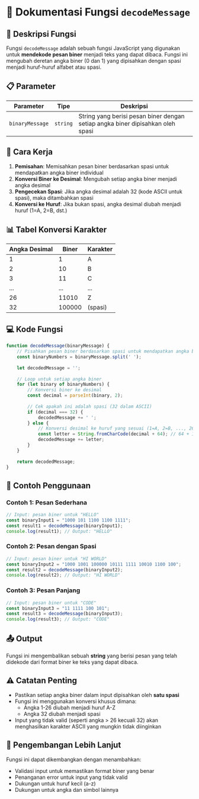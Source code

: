 # 📝 Dokumentasi Fungsi `decodeMessage`

## 🎯 Deskripsi Fungsi

Fungsi `decodeMessage` adalah sebuah fungsi JavaScript yang digunakan untuk **mendekode pesan biner** menjadi teks yang dapat dibaca. Fungsi ini mengubah deretan angka biner (0 dan 1) yang dipisahkan dengan spasi menjadi huruf-huruf alfabet atau spasi.

## 📋 Parameter

| Parameter | Tipe | Deskripsi |
|-----------|------|-----------|
| `binaryMessage` | `string` | String yang berisi pesan biner dengan setiap angka biner dipisahkan oleh spasi |

## 🔄 Cara Kerja

1. **Pemisahan**: Memisahkan pesan biner berdasarkan spasi untuk mendapatkan angka biner individual
2. **Konversi Biner ke Desimal**: Mengubah setiap angka biner menjadi angka desimal
3. **Pengecekan Spasi**: Jika angka desimal adalah 32 (kode ASCII untuk spasi), maka ditambahkan spasi
4. **Konversi ke Huruf**: Jika bukan spasi, angka desimal diubah menjadi huruf (1=A, 2=B, dst.)

## 📊 Tabel Konversi Karakter

| Angka Desimal | Biner | Karakter |
|---------------|-------|----------|
| 1 | 1 | A |
| 2 | 10 | B |
| 3 | 11 | C |
| ... | ... | ... |
| 26 | 11010 | Z |
| 32 | 100000 | (spasi) |

## 💻 Kode Fungsi

```javascript
function decodeMessage(binaryMessage) {
    // Pisahkan pesan biner berdasarkan spasi untuk mendapatkan angka biner individual
    const binaryNumbers = binaryMessage.split(' ');
    
    let decodedMessage = '';
    
    // Loop untuk setiap angka biner
    for (let binary of binaryNumbers) {
        // Konversi biner ke desimal
        const decimal = parseInt(binary, 2);
        
        // Cek apakah ini adalah spasi (32 dalam ASCII)
        if (decimal === 32) {
            decodedMessage += ' ';
        } else {
            // Konversi desimal ke huruf yang sesuai (1=A, 2=B, ..., 26=Z)
            const letter = String.fromCharCode(decimal + 64); // 64 + 1 = 65 (ASCII untuk 'A')
            decodedMessage += letter;
        }
    }
    
    return decodedMessage;
}
```

## 🚀 Contoh Penggunaan

### Contoh 1: Pesan Sederhana

```javascript
// Input: pesan biner untuk "HELLO"
const binaryInput1 = "1000 101 1100 1100 1111";
const result1 = decodeMessage(binaryInput1);
console.log(result1); // Output: "HELLO"
```

### Contoh 2: Pesan dengan Spasi

```javascript
// Input: pesan biner untuk "HI WORLD"
const binaryInput2 = "1000 1001 100000 10111 1111 10010 1100 100";
const result2 = decodeMessage(binaryInput2);
console.log(result2); // Output: "HI WORLD"
```

### Contoh 3: Pesan Panjang

```javascript
// Input: pesan biner untuk "CODE"
const binaryInput3 = "11 1111 100 101";
const result3 = decodeMessage(binaryInput3);
console.log(result3); // Output: "CODE"
```

## 📤 Output

Fungsi ini mengembalikan sebuah **string** yang berisi pesan yang telah didekode dari format biner ke teks yang dapat dibaca.

## ⚠️ Catatan Penting

- Pastikan setiap angka biner dalam input dipisahkan oleh **satu spasi**
- Fungsi ini menggunakan konversi khusus dimana:
  - Angka 1-26 diubah menjadi huruf A-Z
  - Angka 32 diubah menjadi spasi
- Input yang tidak valid (seperti angka > 26 kecuali 32) akan menghasilkan karakter ASCII yang mungkin tidak diinginkan

## 🔧 Pengembangan Lebih Lanjut

Fungsi ini dapat dikembangkan dengan menambahkan:
- Validasi input untuk memastikan format biner yang benar
- Penanganan error untuk input yang tidak valid
- Dukungan untuk huruf kecil (a-z)
- Dukungan untuk angka dan simbol lainnya
